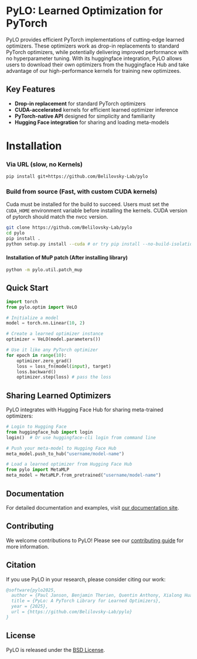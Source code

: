 # PyLO: Learned Optimization for PyTorch

PyLO provides efficient PyTorch implementations of cutting-edge learned optimizers. These optimizers work as drop-in replacements to standard PyTorch optimizers, while potentially delivering improved performance with no hyperparameter tuning. With its huggingface integration, PyLO allows users to download their own optimizers from the huggingface Hub and take advantage of our high-performance kernels for training new optimizees. 

## Key Features

- **Drop-in replacement** for standard PyTorch optimizers
- **CUDA-accelerated** kernels for efficient learned optimizer inference
- **PyTorch-native API** designed for simplicity and familiarity
- **Hugging Face integration** for sharing and loading meta-models

# Installation

### Via URL (slow, no Kernels)
```bash
pip install git+https://github.com/Belilovsky-Lab/pylo
```


### Build from source (Fast, with custom CUDA kernels)
Cuda must be installed for the build to succeed. Users must set the `CUDA_HOME` environment variable before installing the kernels. CUDA version of pytorch should match the nvcc version.
```bash
git clone https://github.com/Belilovsky-Lab/pylo
cd pylo
pip install .
python setup.py install --cuda # or try pip install --no-build-isolation --config-settings="--build-option=--cuda" .
```

#### Installation of MuP patch (After installing library)

```bash
python -m pylo.util.patch_mup
```

## Quick Start

```python
import torch
from pylo.optim import VeLO

# Initialize a model
model = torch.nn.Linear(10, 2)

# Create a learned optimizer instance
optimizer = VeLO(model.parameters())

# Use it like any PyTorch optimizer
for epoch in range(10):
    optimizer.zero_grad()
    loss = loss_fn(model(input), target)
    loss.backward()
    optimizer.step(loss) # pass the loss 
```

## Sharing Learned Optimizers

PyLO integrates with Hugging Face Hub for sharing meta-trained optimizers:

```python
# Login to Hugging Face
from huggingface_hub import login
login()  # Or use huggingface-cli login from command line

# Push your meta-model to Hugging Face Hub
meta_model.push_to_hub("username/model-name")

# Load a learned optimizer from Hugging Face Hub
from pylo import MetaMLP
meta_model = MetaMLP.from_pretrained("username/model-name")
```

## Documentation

For detailed documentation and examples, visit [our documentation site](https://pylo.readthedocs.io).

## Contributing

We welcome contributions to PyLO! Please see our [contributing guide](CONTRIBUTING.md) for more information.

## Citation

If you use PyLO in your research, please consider citing our work:

```bibtex
@software{pylo2025,
  author = {Paul Janson, Benjamin Therien, Quentin Anthony, Xialong Huang, Abhinav Moudgil and Eugene Belilovsky},
  title = {PyLo: A PyTorch Library for Learned Optimizers},
  year = {2025},
  url = {https://github.com/Belilovsky-Lab/pylo}
}
```

## License

PyLO is released under the [BSD License](LICENSE).
